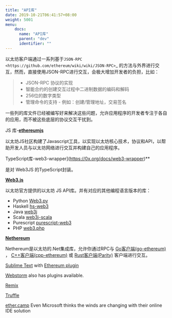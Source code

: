 ```yaml
---
title: "API库"
date: 2019-10-21T06:41:57+08:00
weight: 5001
menu:
    docs:
      name: "API库"
      parent: "dev"
      identifier: ""
---
```




以太坊客户端通过一系列基于`JSON-RPC <https://github.com/ethereum/wiki/wiki/JSON-RPC>`_ 的方法与外界进行交互，然而，直接使用JSON-RPC进行交互，会极大增加开发者的负担，比如：

> - JSON-RPC 协议的实现
> - 智能合约的创建交互过程中二进制数据的编码和解码
> - 256位的数字类型
> - 管理命令的支持 - 例如：创建/管理地址，交易签名

一些列的库文件已经被编写好来解决这些问题，允许应用程序的开发者专注于各自的应用，而不被这些底层的协议交互干扰到。





JS 库-**[ethereumjs](https://github.com/ethereumjs/)**

以太坊JS社区构建了Javascript工具，以实现以太坊核心技术，协议和API，以帮助开发人员与以太坊网络进行交互并构建自己的应用程序。

TypeScript库-web3-wrapper](https://0x.org/docs/web3-wrapper)**

是对 Web3JS 的TypeScript封装。

**[Web3.js](https://github.com/ethereum/web3.js/)** 

以太坊官方提供的以太坊 JS API库。并有对应的其他编程语言版本的库：

- Python [Web3.py](https://github.com/ethereum/web3.py)
- Haskell [hs-web3](https://github.com/airalab/hs-web3)
- Java [web3j](https://github.com/web3j/web3j)
- Scala [web3j-scala](https://github.com/mslinn/web3j-scala)
- Purescript [purescript-web3](https://github.com/f-o-a-m/purescript-web3)
- PHP [web3.php](https://github.com/sc0Vu/web3.php)

**[Nethereum](https://nethereum.com/)**

Nethereum是以太坊的.Net集成库，允许你通过RPC与 [Go客户端(go-ethereum)](http://ethdoc.cn/ethereum-clients/go-ethereum/index.html#go-ethereum) ， [C++客户端(cpp-ethereum)](http://ethdoc.cn/ethereum-clients/cpp-ethereum/index.html#cpp-ethereum) 或 [Rust客户端(Parity)](http://ethdoc.cn/ethereum-clients/parity/index.html#parity) 客户端进行交互。











[Sublime Text](http://sublimetext.com/) with [Ethereum plugin](https://packagecontrol.io/packages/Ethereum)

[Webstorm](https://www.jetbrains.com/webstorm/?fromMenu) also has plugins available.

[Remix](https://github.com/ethereum/remix)

[Truffle](https://github.com/ConsenSys/truffle)

[ether.camp](https://live.ether.camp/) Even Microsoft thinks the winds are changing with their online IDE solution